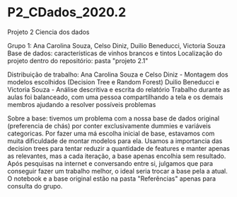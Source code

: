 # P2_CDados_2020.2
Projeto 2 Ciencia dos dados

Grupo 1: Ana Carolina Souza, Celso Diniz, Duilio Beneducci, Victoria Souza
Base de dados: características de vinhos brancos e tintos
Localização do projeto dentro do repositório: pasta "projeto 2.1"

Distribuição de trabalho:
Ana Carolina Souza e Celso Diniz - Montagem dos modelos escolhidos (Decision Tree e Random Forest)
Duilio Beneducci e Victoria Souza - Análise descritiva e escrita do relatório
Trabalho durante as aulas foi balanceado, com uma pessoa compartilhando a tela e os demais membros ajudando a resolver possíveis problemas

Sobre a base: tivemos um problema com a nossa base de dados original (preferencia de chás) por conter exclusivamente dummies e variáveis categoricas. Por fazer uma má escolha inicial de base, estavamos com muita dificuldade de montar modelos para ela. Usamos a importancia das decision trees para tentar reduzir a quantidade de features e manter apenas as relevantes, mas a cada iteração, a base apenas encolhia sem resultado. Após pesquisas na internet e conversando entre si, julgamos que para conseguir fazer um trabalho melhor, o ideal seria trocar a base pela a atual. O notebook e a base original estão na pasta "Referências" apenas para consulta do grupo. 
